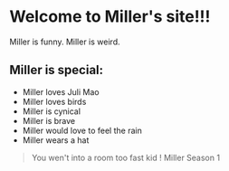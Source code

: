 # Welcome to Miller's site!!!
Miller is funny. Miller is weird.
## Miller is special:
* Miller loves Juli Mao
* Miller loves birds
* Miller is cynical
* Miller is brave
* Miller would love to feel the rain
* Miller wears a hat

> You wen't into a room too fast kid !
> Miller Season 1